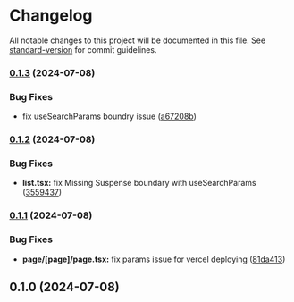 # Changelog

All notable changes to this project will be documented in this file. See [standard-version](https://github.com/conventional-changelog/standard-version) for commit guidelines.

### [0.1.3](https://github.com/USERNAME/REPOSITORY_NAME/compare/v0.1.2...v0.1.3) (2024-07-08)


### Bug Fixes

* fix useSearchParams boundry issue ([a67208b](https://github.com/USERNAME/REPOSITORY_NAME/commitsa67208b01edb4e12a821075374563a97d13962b3))

### [0.1.2](https://github.com/USERNAME/REPOSITORY_NAME/compare/v0.1.1...v0.1.2) (2024-07-08)


### Bug Fixes

* **list.tsx:** fix Missing Suspense boundary with useSearchParams ([3559437](https://github.com/USERNAME/REPOSITORY_NAME/commits3559437f0d9264150fa44ad3abab213fecc687ae))

### [0.1.1](https://github.com/USERNAME/REPOSITORY_NAME/compare/v0.1.0...v0.1.1) (2024-07-08)


### Bug Fixes

* **page/[page]/page.tsx:** fix params issue for vercel deploying ([81da413](https://github.com/USERNAME/REPOSITORY_NAME/commits81da41368a84f549fe484b65658227720122fd33))

## 0.1.0 (2024-07-08)
